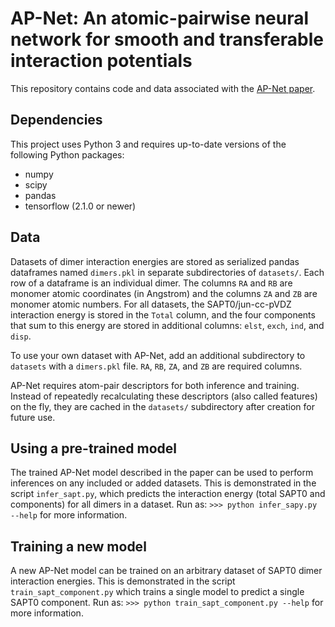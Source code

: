 # AP-Net: An atomic-pairwise neural network for smooth and transferable interaction potentials

This repository contains code and data associated with the [AP-Net paper](https://aip.scitation.org/journal/jcp).

## Dependencies

This project uses Python 3 and requires up-to-date versions of the following Python packages:
* numpy
* scipy
* pandas
* tensorflow (2.1.0 or newer)

## Data 

Datasets of dimer interaction energies are stored as serialized pandas dataframes named `dimers.pkl` in separate subdirectories of `datasets/`.
Each row of a dataframe is an individual dimer.
The columns `RA` and `RB` are monomer atomic coordinates (in Angstrom) and the columns `ZA` and `ZB` are monomer atomic numbers.
For all datasets, the SAPT0/jun-cc-pVDZ interaction energy is stored in the `Total` column, and the four components that sum to this energy are stored in additional columns: `elst`, `exch`, `ind`, and `disp`.

To use your own dataset with AP-Net, add an additional subdirectory to `datasets` with a `dimers.pkl` file. `RA`, `RB`, `ZA`, and `ZB` are required columns.

AP-Net requires atom-pair descriptors for both inference and training. Instead of repeatedly recalculating these descriptors (also called features) on the fly, they are cached in the `datasets/` subdirectory after creation for future use.

## Using a pre-trained model

The trained AP-Net model described in the paper can be used to perform inferences on any included or added datasets.
This is demonstrated in the script `infer_sapt.py`, which predicts the interaction energy (total SAPT0 and components) for all dimers in a dataset.
Run as: ```>>> python infer_sapy.py --help``` for more information.


## Training a new model

A new AP-Net model can be trained on an arbitrary dataset of SAPT0 dimer interaction energies.
This is demonstrated in the script `train_sapt_component.py` which trains a single model to predict a single SAPT0 component.
Run as: ```>>> python train_sapt_component.py --help``` for more information.


